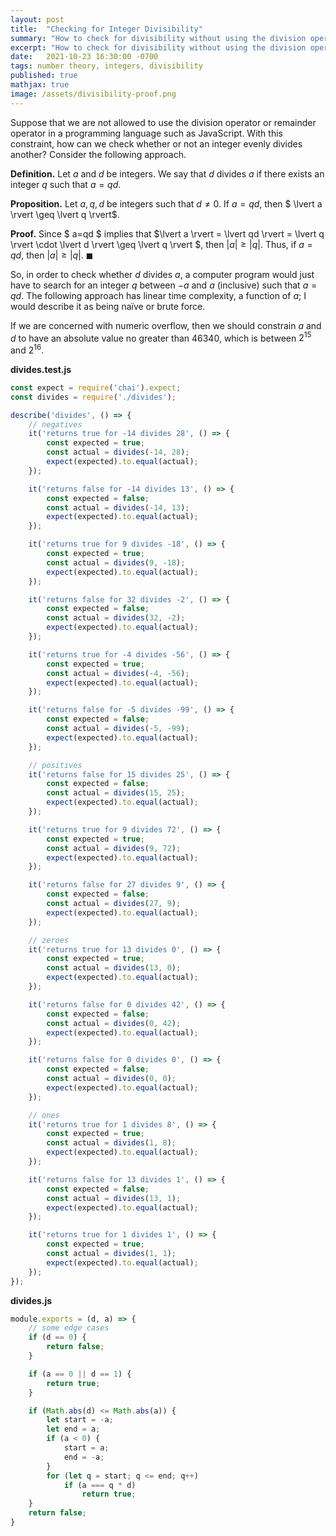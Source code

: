 ```yaml
---
layout: post
title:  "Checking for Integer Divisibility"
summary: "How to check for divisibility without using the division operator or the remainder operator"
excerpt: "How to check for divisibility without using the division operator or the remainder operator"
date:   2021-10-23 16:30:00 -0700
tags: number theory, integers, divisibility
published: true
mathjax: true
image: /assets/divisibility-proof.png
---
```


Suppose that we are not allowed to use the division operator or remainder operator in a programming language such as JavaScript.  With this constraint, how can we check whether or not an integer evenly divides another?  Consider the following approach.

**Definition.**  Let $a$ and $d$ be integers.  We say that $d$ divides $a$ if there exists an integer $q$ such that $a=qd$.

**Proposition.** Let $a, q, d$ be integers such that $d \neq 0$.  If $a = qd$, then $ \lvert a \rvert \geq \lvert q \rvert$.

**Proof.**  Since $ a=qd $ implies that $\lvert a \rvert = \lvert qd \rvert = \lvert q \rvert \cdot \lvert d \rvert \geq \lvert q \rvert $, then $\lvert a \rvert \geq \lvert q \rvert$.  Thus, if $a = qd$, then $\lvert a \rvert \geq \lvert q \rvert$. $\blacksquare$

So, in order to check whether $d$ divides $a$, a computer program would just have to search for an integer $q$ between $-a$ and $a$ (inclusive) such that $a = qd$.  The following approach has linear time complexity, a function of $a$; I would describe it as being naïve or brute force.

If we are concerned with numeric overflow, then we should constrain $a$ and $d$ to have an absolute value no greater than $46340$, which is between $2^{15}$ and $2^{16}$.

**divides.test.js**
```javascript
const expect = require('chai').expect;
const divides = require('./divides');

describe('divides', () => {
    // negatives
    it('returns true for -14 divides 28', () => {
        const expected = true;
        const actual = divides(-14, 28);
        expect(expected).to.equal(actual);
    });

    it('returns false for -14 divides 13', () => {
        const expected = false;
        const actual = divides(-14, 13);
        expect(expected).to.equal(actual);
    });

    it('returns true for 9 divides -18', () => {
        const expected = true;
        const actual = divides(9, -18);
        expect(expected).to.equal(actual);
    });

    it('returns false for 32 divides -2', () => {
        const expected = false;
        const actual = divides(32, -2);
        expect(expected).to.equal(actual);
    });

    it('returns true for -4 divides -56', () => {
        const expected = true;
        const actual = divides(-4, -56);
        expect(expected).to.equal(actual);
    });

    it('returns false for -5 divides -99', () => {
        const expected = false;
        const actual = divides(-5, -99);
        expect(expected).to.equal(actual);
    });

    // positives
    it('returns false for 15 divides 25', () => {
        const expected = false;
        const actual = divides(15, 25);
        expect(expected).to.equal(actual);
    });

    it('returns true for 9 divides 72', () => {
        const expected = true;
        const actual = divides(9, 72);
        expect(expected).to.equal(actual);
    });

    it('returns false for 27 divides 9', () => {
        const expected = false;
        const actual = divides(27, 9);
        expect(expected).to.equal(actual);
    });

    // zeroes
    it('returns true for 13 divides 0', () => {
        const expected = true;
        const actual = divides(13, 0);
        expect(expected).to.equal(actual);
    });

    it('returns false for 0 divides 42', () => {
        const expected = false;
        const actual = divides(0, 42);
        expect(expected).to.equal(actual);
    });

    it('returns false for 0 divides 0', () => {
        const expected = false;
        const actual = divides(0, 0);
        expect(expected).to.equal(actual);
    });

    // ones
    it('returns true for 1 divides 8', () => {
        const expected = true;
        const actual = divides(1, 8);
        expect(expected).to.equal(actual);
    });

    it('returns false for 13 divides 1', () => {
        const expected = false;
        const actual = divides(13, 1);
        expect(expected).to.equal(actual);
    });

    it('returns true for 1 divides 1', () => {
        const expected = true;
        const actual = divides(1, 1);
        expect(expected).to.equal(actual);
    });
});
```

**divides.js**
```javascript
module.exports = (d, a) => {
    // some edge cases
    if (d == 0) {
        return false;
    }

    if (a == 0 || d == 1) {
        return true;
    }

    if (Math.abs(d) <= Math.abs(a)) {
        let start = -a;
        let end = a;
        if (a < 0) {
            start = a;
            end = -a;
        }
        for (let q = start; q <= end; q++)
            if (a === q * d)
                return true;
    }
    return false;
}
```
